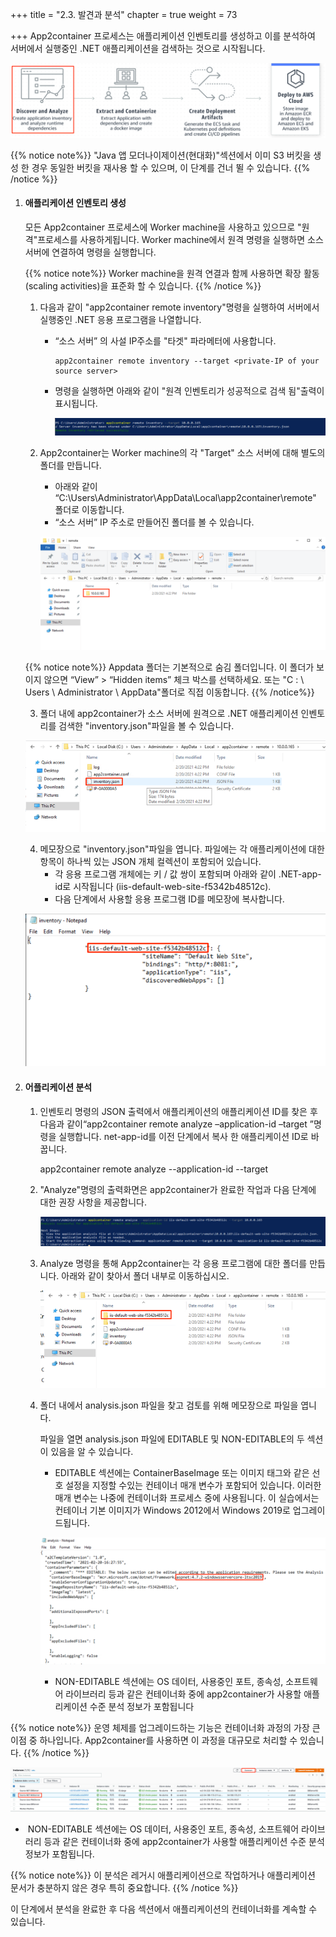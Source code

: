 +++
title = "2.3. 발견과 분석"
chapter = true
weight = 73

+++
App2container 프로세스는 애플리케이션 인벤토리를 생성하고 이를 분석하여 서버에서 실행중인 .NET 애플리케이션을 검색하는 것으로 시작됩니다.

![net-source-target](images/discover-overview-diagram.ko.png)

{{% notice note%}}
"Java 앱 모더나이제이션(현대화)"섹션에서 이미 S3 버킷을 생성 한 경우 동일한 버킷을 재사용 할 수 있으며, 이 단계를 건너 뛸 수 있습니다.
{{% /notice %}}

1. #### 애플리케이션 인벤토리 생성

   모든 App2container 프로세스에 Worker machine을 사용하고 있으므로 "원격"프로세스를 사용하게됩니다. Worker machine에서 원격 명령을 실행하면 소스 서버에 연결하여 명령을 실행합니다.

   {{% notice note%}}
   Worker machine을 원격 연결과 함께 사용하면 확장 활동(scaling activities)을 표준화 할 수 있습니다.
   {{% /notice %}}

   

   1. 다음과 같이 "app2container remote inventory"명령을 실행하여 서버에서 실행중인 .NET 응용 프로그램을 나열합니다.

      - “소스 서버” 의 사설 IP주소를 "타겟" 파라메터에 사용합니다. 

        ```
        app2container remote inventory --target <private-IP of your source server>
        ```

      - 명령을 실행하면 아래와 같이 "원격 인벤토리가 성공적으로 검색 됨"출력이 표시됩니다.

        ![net-source-target](images/net-inventory-1.ko.png)

   2. App2container는 Worker machine의 각 "Target" 소스 서버에 대해 별도의 폴더를 만듭니다.

      - 아래와 같이 “C:\Users\Administrator\AppData\Local\app2container\remote"  폴더로 이동합니다.
      - “소스 서버” IP 주소로 만들어진 폴더를 볼 수 있습니다.

      ![net-source-target](images/net-inventory-2.ko.png)

   

   {{% notice note%}}
   Appdata 폴더는 기본적으로 숨김 폴더입니다. 이 폴더가 보이지 않으면 “View” > “Hidden items” 체크 박스를 선택하세요. 또는 "C : \ Users \ Administrator \ AppData"폴더로 직접 이동합니다.
   {{% /notice%}}

   

   3. 폴더 내에 app2container가 소스 서버에 원격으로 .NET 애플리케이션 인벤토리를 검색한 "inventory.json"파일을 볼 수 있습니다.

   ![net-source-target](images/net-inventory-3.ko.png)

   4. 메모장으로 "inventory.json"파일을 엽니다. 파일에는 각 애플리케이션에 대한 항목이 하나씩 있는 JSON 개체 컬렉션이 포함되어 있습니다.
      - 각 응용 프로그램 개체에는 키 / 값 쌍이 포함되며 아래와 같이 .NET-app-id로 시작됩니다 (iis-default-web-site-f5342b48512c).
      - 다음 단계에서 사용할 응용 프로그램 ID를 메모장에 복사합니다.

   ![net-source-target](images/net-inventory-4.ko.png)

2. #### 어플리케이션 분석

   1. 인벤토리 명령의 JSON 출력에서 애플리케이션의 애플리케이션 ID를 찾은 후 다음과 같이“app2container remote analyze –application-id <net-app-id> –target <source-server-private-IP>”명령을 실행합니다. net-app-id를 이전 단계에서 복사 한 애플리케이션 ID로 바꿉니다.


      app2container remote analyze --application-id <net-app-id> --target <source-server-private-IP>
   

      

   2. "Analyze"명령의 출력화면은 app2container가 완료한 작업과 다음 단계에 대한 권장 사항을 제공합니다.

      ![net-source-target](images/net-analyze-1.ko.png)

   3. Analyze 명령을 통해 App2container는 각 응용 프로그램에 대한 폴더를 만듭니다. 아래와 같이 찾아서 폴더 내부로 이동하십시오.

      ![net-source-target](images/net-analyze-2.ko.png)

   4. 폴더 내에서 analysis.json 파일을 찾고 검토를 위해 메모장으로 파일을 엽니다.

      파일을 열면 analysis.json 파일에 EDITABLE 및 NON-EDITABLE의 두 섹션이 있음을 알 수 있습니다.

      - EDITABLE 섹션에는 ContainerBaseImage 또는 이미지 태그와 같은 선호 설정을 지정할 수있는 컨테이너 매개 변수가 포함되어 있습니다. 이러한 매개 변수는 나중에 컨테이너화 프로세스 중에 사용됩니다. 이 실습에서는 컨테이너 기본 이미지가 Windows 2012에서 Windows 2019로 업그레이드됩니다.

      ![net-source-target](images/net-analyze-3.ko.png)

      - NON-EDITABLE 섹션에는 OS 데이터, 사용중인 포트, 종속성, 소프트웨어 라이브러리 등과 같은 컨테이너화 중에 app2container가 사용할 애플리케이션 수준 분석 정보가 포함됩니다
      
{{% notice note%}}
 운영 체제를 업그레이드하는 기능은 컨테이너화 과정의 가장 큰 이점 중 하나입니다. App2container를 사용하면 이 과정을 대규모로 처리할 수 있습니다.
{{% /notice %}}
      



![net-source-target](images/net-web-ec2.ko.png)

- ​					NON-EDITABLE 섹션에는 OS 데이터, 사용중인 포트, 종속성, 소프트웨어 라이브러리 등과 같은 컨테이너화 중에 app2container가 사용할 애플리케이션 수준 분석 정보가 포함됩니다.

{{% notice note%}}
이 분석은 레거시 애플리케이션으로 작업하거나 애플리케이션 문서가 충분하지 않은 경우 특히 중요합니다.
{{% /notice %}}

이 단계에서 분석을 완료한 후 다음 섹션에서 애플리케이션의 컨테이너화를 계속할 수 있습니다.
